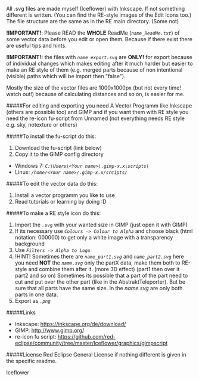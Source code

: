 All .svg files are made myself (Iceflower) with Inkscape. If not something different is written. (You can find the RE-style images of the Edit Icons too.)
The file structure are the same as in the RE main directory. (Some not)

**!IMPORTANT!**: Please READ the **WHOLE** ReadMe (*``name_ReadMe.txt``*) of some vector data before you edit or open them. Because if there exist there are useful tips and hints.

**!IMPORTANT!:** the files with *``name_export.svg``* are **ONLY!** for export because of individual changes which makes editing after it much harder but easier to make an RE style of them (e.g. merged parts because of non intentional (visible) paths which will be import then "false").

Mostly the size of the vector files are 1000x1000px (but not every time! watch out!) because of calculating distances and so on, is easier for me.

#####For editing and exporting you need
A Vector Programm like Inkscape (others are possible too) and GIMP and if you want them with RE style you need the re-icon fu-script from Unnamed (not everything needs RE style e.g. sky, notexture or others)

#####To install the fu-script do this:
1. Download the fu-script (link below)
2. Copy it to the GIMP config directory
 - Windows 7: *``C:\Users\<Your name>\.gimp-x.x\scripts\``*
 - Linux: *``/home/<Your name>/.gimp-x.x/srcipts/``*

#####To edit the vector data do this:
1. Install a vector programm you like to use
2. Read tutorials or learning by doing :D

#####To make a RE style icon do this:
1. Import the *``.svg``* with your wanted size in GIMP (just open it with GIMP)
2. If its necessary use *``Colours -> Colour to Alpha``* and choose black (html notation: 000000) to get only a white image with a transparency background
3. Use *``Filters -> Alpha to Logo``*
4. !HINT! Sometimes there are *``name_part1.svg``* and *``name_part2.svg``* here you need **NOT** the *``name.svg``* only the partX data, make them both to RE-style and combine them after it. (more 3D effect)
    (part1 then over it part2 and so on) Sometimes its possible that a part of the part need to cut and put over the other part (like in the AbstraktTeleporter). But be sure that all parts have the same size.
    In the *name.svg* are only both parts in one data.
5. Export as *``.png``*

#####Links
* Inkscape: https://inkscape.org/de/download/
* GIMP: http://www.gimp.org/
* re-icon fu script: https://github.com/red-eclipse/community/tree/master/Iceflower/graphics/gimpscript


#####License
Red Eclipse General License if nothing different is given in the specific readme.


Iceflower
